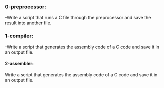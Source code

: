 ### 0-preprocessor:
-Write a script that runs a C file through the preprocessor and save the result into another file.

### 1-compiler:
-Write a script that generates the assembly code of a C code and save it in an output file.

#### 2-assembler:
Write a script that generates the assembly code of a C code and save it in an output file.
